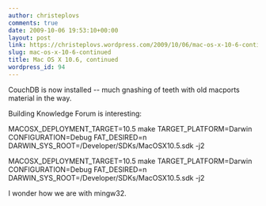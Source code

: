 ```yaml
---
author: christeplovs
comments: true
date: 2009-10-06 19:53:10+00:00
layout: post
link: https://christeplovs.wordpress.com/2009/10/06/mac-os-x-10-6-continued/
slug: mac-os-x-10-6-continued
title: Mac OS X 10.6, continued
wordpress_id: 94
---
```


CouchDB is now installed -- much gnashing of teeth with old macports material in the way.

Building Knowledge Forum is interesting:


MACOSX_DEPLOYMENT_TARGET=10.5 make TARGET_PLATFORM=Darwin CONFIGURATION=Debug FAT_DESIRED=n DARWIN_SYS_ROOT=/Developer/SDKs/MacOSX10.5.sdk -j2


MACOSX_DEPLOYMENT_TARGET=10.5 make TARGET_PLATFORM=Darwin CONFIGURATION=Debug FAT_DESIRED=n DARWIN_SYS_ROOT=/Developer/SDKs/MacOSX10.5.sdk -j2


I wonder how we are with mingw32.
